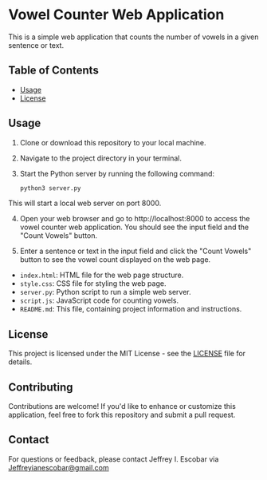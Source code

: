 # Vowel Counter Web Application

This is a simple web application that counts the number of vowels in a given sentence or text.

## Table of Contents
- [Usage](#usage)
- [License](#license)

## Usage

1. Clone or download this repository to your local machine.

2. Navigate to the project directory in your terminal.

3. Start the Python server by running the following command:
   ```bash
   python3 server.py
   ```

This will start a local web server on port 8000.

4. Open your web browser and go to http://localhost:8000 to access the vowel counter web application. You should see the input field and the "Count Vowels" button.

5. Enter a sentence or text in the input field and click the "Count Vowels" button to see the vowel count displayed on the web page.


- `index.html`: HTML file for the web page structure.
- `style.css`: CSS file for styling the web page.
- `server.py`: Python script to run a simple web server.
- `script.js`: JavaScript code for counting vowels.
- `README.md`: This file, containing project information and instructions.

## License

This project is licensed under the MIT License - see the [LICENSE](LICENSE) file for details.

## Contributing

Contributions are welcome! If you'd like to enhance or customize this application, feel free to fork this repository and submit a pull request.


## Contact

For questions or feedback, please contact Jeffrey I. Escobar via Jeffreyianescobar@gmail.com




